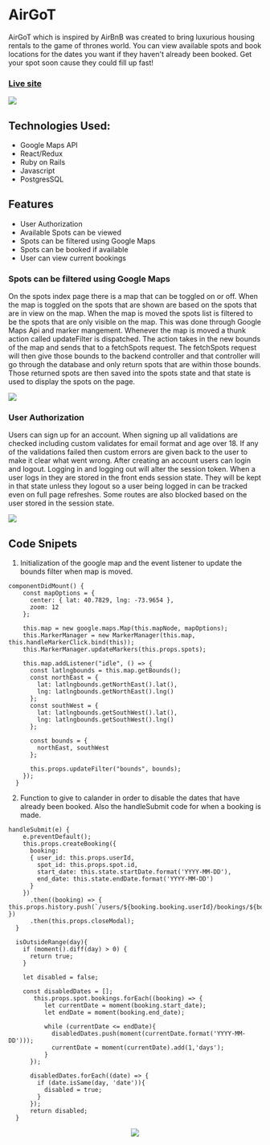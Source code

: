 <h1> AirGoT </h1>

AirGoT which is inspired by AirBnB was created to bring luxurious housing rentals to the game of thrones world. You can view available spots and book locations for the dates you want if they haven't already been booked. Get your spot soon cause they could fill up fast!


### <a href="https://airgot.herokuapp.com/"><p font-size='30px'>Live site</p></a>

<img src="https://airgot-dev.s3.amazonaws.com/screenSnaps/Screen+Shot+2019-12-20+at+10.38.57+AM.png">


## Technologies Used:
  * Google Maps API
  * React/Redux
  * Ruby on Rails
  * Javascript
  * PostgresSQL



## Features
  * User Authorization
  * Available Spots can be viewed
  * Spots can be filtered using Google Maps
  * Spots can be booked if available
  * User can view current bookings
  
  
### Spots can be filtered using Google Maps
  On the spots index page there is a map that can be toggled on or off. When the map is toggled on the spots that are shown are  based on the spots that are in view on the map. When the map is moved the spots list is filtered to be the spots that are  only visible on the map. This was done through Google Maps Api and marker mangement. Whenever the map is moved a thunk  action called updateFilter is dispatched. The action takes in the new bounds of the map and sends that to a fetchSpots     request. The fetchSpots request will then give those bounds to the backend controller and that controller will go through    the database and only return spots that are within those bounds. Those returned spots are then saved into the spots state    and that state is used to display the spots on the page.
  
 <img src="https://airgot-dev.s3.amazonaws.com/screenSnaps/Screen+Shot+2019-12-20+at+10.40.13+AM.png">

  
### User Authorization
  Users can sign up for an account. When signing up all validations are checked including custom validates for email format   and age over 18. If any of the validations failed then custom errors are given back to the user to make it clear what went   wrong. After creating an account users can login and logout. Logging in and logging out will alter the session token. When   a user logs in they are stored in the front ends session state. They will be kept in that state unless they logout so a     user being logged in can be tracked even on full page refreshes. Some routes are also blocked based on the user stored in   the session state.
  
  <img src="https://airgot-dev.s3.amazonaws.com/screenSnaps/Screen+Shot+2019-12-20+at+10.47.37+AM.png">
  
## Code Snipets


1. Initialization of the google map and the event listener to update the bounds filter when map is moved.

```
componentDidMount() {
    const mapOptions = {
      center: { lat: 40.7829, lng: -73.9654 },
      zoom: 12
    };

    this.map = new google.maps.Map(this.mapNode, mapOptions);
    this.MarkerManager = new MarkerManager(this.map, this.handleMarkerClick.bind(this));
    this.MarkerManager.updateMarkers(this.props.spots);

    this.map.addListener("idle", () => {
      const latlngbounds = this.map.getBounds();
      const northEast = {
        lat: latlngbounds.getNorthEast().lat(),
        lng: latlngbounds.getNorthEast().lng()
      };
      const southWest = {
        lat: latlngbounds.getSouthWest().lat(),
        lng: latlngbounds.getSouthWest().lng()
      };

      const bounds = {
        northEast, southWest
      };

      this.props.updateFilter("bounds", bounds);
    });
  }
```

2. Function to give to calander in order to disable the dates that have already been booked. Also the handleSubmit code for when a booking is made.


```
handleSubmit(e) {
    e.preventDefault();
    this.props.createBooking({ 
      booking: 
      { user_id: this.props.userId, 
        spot_id: this.props.spot.id, 
        start_date: this.state.startDate.format('YYYY-MM-DD'), 
        end_date: this.state.endDate.format('YYYY-MM-DD')
      }
    })
      .then((booking) => { this.props.history.push(`/users/${booking.booking.userId}/bookings/${booking.booking.id}`); })
      .then(this.props.closeModal);
  }

  isOutsideRange(day){
    if (moment().diff(day) > 0) {
      return true;
    }

    let disabled = false;

    const disabledDates = [];
       this.props.spot.bookings.forEach((booking) => {
          let currentDate = moment(booking.start_date);
          let endDate = moment(booking.end_date);

          while (currentDate <= endDate){
            disabledDates.push(moment(currentDate.format('YYYY-MM-DD')));
            currentDate = moment(currentDate).add(1,'days');
          }
      });

      disabledDates.forEach((date) => {
        if (date.isSame(day, 'date')){
          disabled = true;
        }
      });
      return disabled;
  }
```
 
<p align="center"><a href="https://airgot.herokuapp.com/"> <img src="https://airgot-dev.s3.amazonaws.com/images/logo.png"> </a></p>
